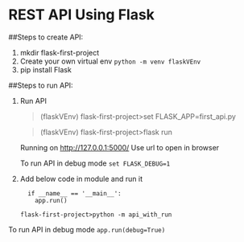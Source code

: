 # REST API Using Flask

##Steps to create API: 
1. mkdir flask-first-project
2. Create your own virtual env `python -m venv flaskVEnv`
4. pip install Flask

##Steps to run API:
1. Run API
   >(flaskVEnv) flask-first-project>set FLASK_APP=first_api.py
   
   >(flaskVEnv) flask-first-project>flask run
   
    Running on http://127.0.0.1:5000/ Use url to open in browser
   
   To run API in debug mode `set FLASK_DEBUG=1`

2. Add below code in module and run it
    ```
      if __name__ == '__main__':
        app.run()
    ```
   
    ```
    flask-first-project>python -m api_with_run
    ```
 
To run API in debug mode `app.run(debug=True)`   
 